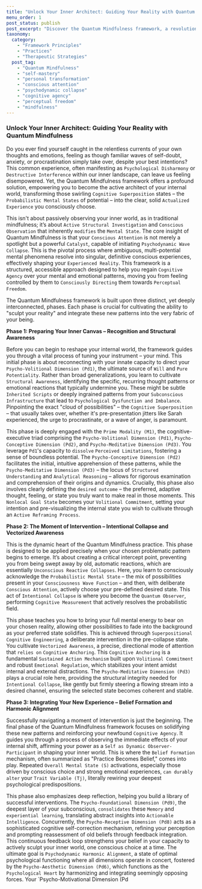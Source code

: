 ```yaml
---
title: "Unlock Your Inner Architect: Guiding Your Reality with Quantum Mindfulness"
menu_order: 1
post_status: publish
post_excerpt: "Discover the Quantum Mindfulness framework, a revolutionary approach that empowers you to actively shape your internal world. Moving beyond passive observation, this framework teaches you to leverage conscious attention to transform probabilistic mental states into desired realities, fostering profound self-mastery and emotional resilience."
taxonomy:
  category:
    - "Framework Principles"
    - "Practices"
    - "Therapeutic Strategies"
  post_tag:
    - "Quantum Mindfulness"
    - "self-mastery"
    - "personal transformation"
    - "conscious attention"
    - "psychodynamic collapse"
    - "cognitive agency"
    - "perceptual freedom"
    - "mindfulness"
---
```


### Unlock Your Inner Architect: Guiding Your Reality with Quantum Mindfulness

Do you ever find yourself caught in the relentless currents of your own thoughts and emotions, feeling as though familiar waves of self-doubt, anxiety, or procrastination simply take over, despite your best intentions? This common experience, often manifesting as `Psychological Disharmony` or `Destructive Interference` within our inner landscape, can leave us feeling disempowered. Yet, the Quantum Mindfulness framework offers a profound solution, empowering you to become the active architect of your internal world, transforming those swirling `Cognitive Superposition` states – the `Probabilistic Mental States` of potential – into the clear, solid `Actualized Experience` you consciously choose.

This isn't about passively observing your inner world, as in traditional mindfulness; it’s about `Active Structural Investigation` and `Conscious Observation` that inherently `modifies` the `Mental State`. The core insight of Quantum Mindfulness is that your `Conscious Attention` is not merely a spotlight but a powerful `Catalyst`, capable of initiating `Psychodynamic Wave Collapse`. This is the pivotal process where ambiguous, multi-potential mental phenomena resolve into singular, definitive conscious experiences, effectively shaping your `Experienced Reality`. This framework is a structured, accessible approach designed to help you regain `Cognitive Agency` over your mental and emotional patterns, moving you from feeling controlled by them to `Consciously Directing` them towards `Perceptual Freedom`.

The Quantum Mindfulness framework is built upon three distinct, yet deeply interconnected, phases. Each phase is crucial for cultivating the ability to "sculpt your reality" and integrate these new patterns into the very fabric of your being.

**Phase 1: Preparing Your Inner Canvas – Recognition and Structural Awareness**

Before you can begin to reshape your internal world, the framework guides you through a vital process of tuning your instrument – your mind. This initial phase is about reconnecting with your innate capacity to direct your `Psycho-Volitional Dimension (Pd1)`, the ultimate source of `Will` and `Pure Potentiality`. Rather than broad generalizations, you learn to cultivate `Structural Awareness`, identifying the specific, recurring thought patterns or emotional reactions that typically undermine you. These might be subtle `Inherited Scripts` or deeply ingrained patterns from your `Subconscious Infrastructure` that lead to `Psychological Dysfunction and Imbalance`. Pinpointing the exact "cloud of possibilities" – the `Cognitive Superposition` – that usually takes over, whether it's pre-presentation jitters like Sarah experienced, the urge to procrastinate, or a wave of anger, is paramount.

This phase is deeply engaged with the `Prime Modality (M1)`, the cognitive-executive triad comprising the `Psycho-Volitional Dimension (Pd1)`, `Psycho-Conceptive Dimension (Pd2)`, and `Psycho-Meditative Dimension (Pd3)`. You leverage `Pd1`'s capacity to `dissolve` `Perceived Limitations`, fostering a sense of boundless potential. The `Psycho-Conceptive Dimension (Pd2)` facilitates the initial, intuitive apprehension of these patterns, while the `Psycho-Meditative Dimension (Pd3)` – the locus of `Structured Understanding` and `Analytical Reasoning` – allows for rigorous examination and comprehension of their origins and dynamics. Crucially, this phase also involves clearly defining the `desired outcome` – the preferred, adaptive thought, feeling, or state you truly want to make real in those moments. This `Nonlocal Goal State` becomes your `Volitional Commitment`, setting your intention and pre-visualizing the internal state you wish to cultivate through an `Active Reframing Process`.

**Phase 2: The Moment of Intervention – Intentional Collapse and Vectorized Awareness**

This is the dynamic heart of the Quantum Mindfulness practice. This phase is designed to be applied precisely when your chosen problematic pattern begins to emerge. It’s about creating a critical intercept point, preventing you from being swept away by old, automatic reactions, which are essentially `Unconscious Reactive Collapses`. Here, you learn to consciously acknowledge the `Probabilistic Mental State` – the mix of possibilities present in your `Consciousness Wave Function` – and then, with deliberate `Conscious Attention`, actively choose your pre-defined desired state. This act of `Intentional Collapse` is where you become the `Quantum Observer`, performing `Cognitive Measurement` that actively resolves the probabilistic field.

This phase teaches you how to bring your full mental energy to bear on your chosen reality, allowing other possibilities to fade into the background as your preferred state solidifies. This is achieved through `Superpositional Cognitive Engineering`, a deliberate intervention in the pre-collapse state. You cultivate `Vectorized Awareness`, a precise, directional mode of attention that `relies on` `Cognitive Anchoring`. This `Cognitive Anchoring` is a fundamental `Sustained Action Mechanism` built upon `Volitional Commitment` and robust `Emotional Regulation`, which stabilizes your intent amidst internal and external distractions. The `Psycho-Meditative Dimension (Pd3)` plays a crucial role here, providing the structural integrity needed for `Intentional Collapse`, like gently but firmly steering a flowing stream into a desired channel, ensuring the selected state becomes coherent and stable.

**Phase 3: Integrating Your New Experience – Belief Formation and Harmonic Alignment**

Successfully navigating a moment of intervention is just the beginning. The final phase of the Quantum Mindfulness framework focuses on solidifying these new patterns and reinforcing your newfound `Cognitive Agency`. It guides you through a process of observing the immediate effects of your internal shift, affirming your power as a `Self as Dynamic Observer-Participant` in shaping your inner world. This is where the `Belief Formation` mechanism, often summarized as "Practice Becomes Belief," comes into play. Repeated `Overall Mental State (S)` activations, especially those driven by conscious choice and strong emotional experiences, `can durably alter` your `Trait Variable (Tj)`, literally rewiring your deepest psychological predispositions.

This phase also emphasizes deep reflection, helping you build a library of successful interventions. The `Psycho-Foundational Dimension (Pd9)`, the deepest layer of your subconscious, `consolidates` these `Memory` and `experiential learning`, translating abstract insights into `Actionable Intelligence`. Concurrently, the `Psycho-Receptive Dimension (Pd8)` acts as a sophisticated cognitive self-correction mechanism, refining your perception and prompting reassessment of old beliefs through feedback integration. This continuous feedback loop strengthens your belief in your capacity to actively sculpt your inner world, one conscious choice at a time. The ultimate goal is `Psychodynamic Harmonic Alignment`, a state of optimal psychological functioning where all dimensions operate in concert, fostered by the `Psycho-Aesthetic Dimension (Pd6)`, which functions as the `Psychological Heart` by harmonizing and integrating seemingly opposing forces. Your `Psycho-Motivational Dimension (Pd